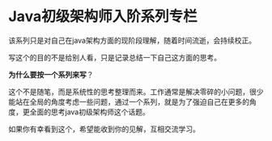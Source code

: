 # Java初级架构师入阶系列专栏

该系列只是对自己在java架构方面的现阶段理解，随着时间流逝，会持续校正。

写这个的目的不是给别人看，只是记录总结一下自己这方面的思考。

**为什么要按一个系列来写**？

这个不是随笔，而是系统性的思考整理而来。工作通常是解决零碎的小问题，很少能站在全局的角度考虑一些问题，通过一个系列，就是为了强迫自己在更多的角度，更全面的思考java初级架构师这个话题。

如果你有幸看到这个，希望能收到你的见解，互相交流学习。



